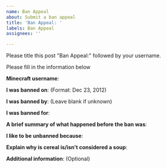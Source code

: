 ```yaml
---
name: Ban Appeal
about: Submit a ban appeal
title: 'Ban Appeal: '
labels: Ban Appeal
assignees: ''

---
```


Please title this post "Ban Appeal:" followed by your username.

Please fill in the information below

**Minecraft username**:

**I was banned on**: (Format: Dec 23, 2012)

**I was banned by**: (Leave blank if unknown)

**I was banned for**:

**A brief summary of what happened before the ban was**:

**I like to be unbanned because**:

**Explain why is cereal is/isn't considered a soup**:

**Additional information**: (Optional)
